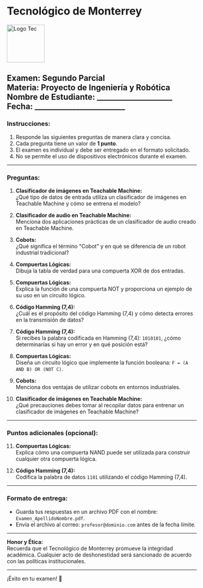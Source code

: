 # Tecnológico de Monterrey  
<img src="https://upload.wikimedia.org/wikipedia/commons/thumb/4/47/Logo_del_ITESM.svg/1200px-Logo_del_ITESM.svg.png" alt="Logo Tec" width="100cm" height="100cm" />  

**Examen: Segundo Parcial**  
**Materia:** Proyecto de Ingeniería y Robótica  
**Nombre de Estudiante:** ____________________ 
**Fecha:**  ________________________
---

### **Instrucciones:**  
1. Responde las siguientes preguntas de manera clara y concisa.  
2. Cada pregunta tiene un valor de **1 punto**.  
3. El examen es individual y debe ser entregado en el formato solicitado.  
4. No se permite el uso de dispositivos electrónicos durante el examen.  

---

### **Preguntas:**

1. **Clasificador de imágenes en Teachable Machine:**  
   ¿Qué tipo de datos de entrada utiliza un clasificador de imágenes en Teachable Machine y cómo se entrena el modelo?

2. **Clasificador de audio en Teachable Machine:**  
   Menciona dos aplicaciones prácticas de un clasificador de audio creado en Teachable Machine.

3. **Cobots:**  
   ¿Qué significa el término "Cobot" y en qué se diferencia de un robot industrial tradicional?

4. **Compuertas Lógicas:**  
   Dibuja la tabla de verdad para una compuerta XOR de dos entradas.

5. **Compuertas Lógicas:**  
   Explica la función de una compuerta NOT y proporciona un ejemplo de su uso en un circuito lógico.

6. **Código Hamming (7,4):**  
   ¿Cuál es el propósito del código Hamming (7,4) y cómo detecta errores en la transmisión de datos?

7. **Código Hamming (7,4):**  
   Si recibes la palabra codificada en Hamming (7,4): `1010101`, ¿cómo determinarías si hay un error y en qué posición está?

8. **Compuertas Lógicas:**  
   Diseña un circuito lógico que implemente la función booleana: `F = (A AND B) OR (NOT C)`.

9. **Cobots:**  
   Menciona dos ventajas de utilizar cobots en entornos industriales.

10. **Clasificador de imágenes en Teachable Machine:**  
    ¿Qué precauciones debes tomar al recopilar datos para entrenar un clasificador de imágenes en Teachable Machine?

---

### **Puntos adicionales (opcional):**

11. **Compuertas Lógicas:**  
    Explica cómo una compuerta NAND puede ser utilizada para construir cualquier otra compuerta lógica.

12. **Código Hamming (7,4):**  
    Codifica la palabra de datos `1101` utilizando el código Hamming (7,4).

---

### **Formato de entrega:**  
- Guarda tus respuestas en un archivo PDF con el nombre: `Examen_ApellidoNombre.pdf`.  
- Envía el archivo al correo: `profesor@dominio.com` antes de la fecha límite.  

---

**Honor y Ética:**  
Recuerda que el Tecnológico de Monterrey promueve la integridad académica. Cualquier acto de deshonestidad será sancionado de acuerdo con las políticas institucionales.  

---

¡Éxito en tu examen! 🚀  
